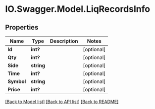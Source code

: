 # IO.Swagger.Model.LiqRecordsInfo
## Properties

Name | Type | Description | Notes
------------ | ------------- | ------------- | -------------
**Id** | **int?** |  | [optional] 
**Qty** | **int?** |  | [optional] 
**Side** | **string** |  | [optional] 
**Time** | **int?** |  | [optional] 
**Symbol** | **string** |  | [optional] 
**Price** | **int?** |  | [optional] 

[[Back to Model list]](../README.md#documentation-for-models) [[Back to API list]](../README.md#documentation-for-api-endpoints) [[Back to README]](../README.md)

